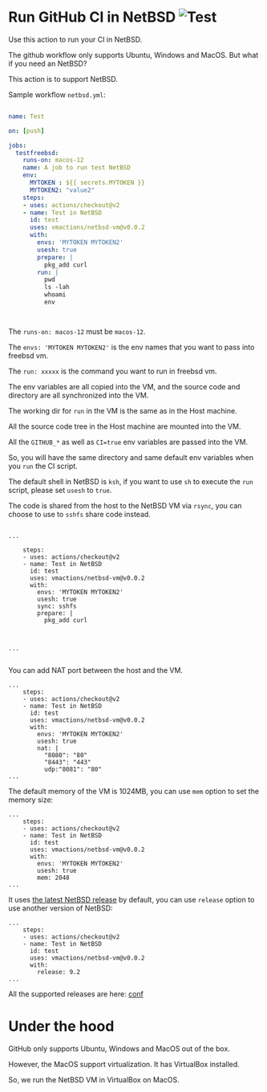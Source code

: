 # Run GitHub CI in NetBSD ![Test](https://github.com/vmactions/netbsd-vm/workflows/Test/badge.svg)

Use this action to run your CI in NetBSD.

The github workflow only supports Ubuntu, Windows and MacOS. But what if you need an NetBSD?

This action is to support NetBSD.


Sample workflow `netbsd.yml`:

```yml

name: Test

on: [push]

jobs:
  testfreebsd:
    runs-on: macos-12
    name: A job to run test NetBSD
    env:
      MYTOKEN : ${{ secrets.MYTOKEN }}
      MYTOKEN2: "value2"
    steps:
    - uses: actions/checkout@v2
    - name: Test in NetBSD
      id: test
      uses: vmactions/netbsd-vm@v0.0.2
      with:
        envs: 'MYTOKEN MYTOKEN2'
        usesh: true
        prepare: |
          pkg_add curl
        run: |
          pwd
          ls -lah
          whoami
          env




```


The `runs-on: macos-12` must be `macos-12`.

The `envs: 'MYTOKEN MYTOKEN2'` is the env names that you want to pass into freebsd vm.

The `run: xxxxx`  is the command you want to run in freebsd vm.

The env variables are all copied into the VM, and the source code and directory are all synchronized into the VM.

The working dir for `run` in the VM is the same as in the Host machine.

All the source code tree in the Host machine are mounted into the VM.

All the `GITHUB_*` as well as `CI=true` env variables are passed into the VM.

So, you will have the same directory and same default env variables when you `run` the CI script.

The default shell in NetBSD is `ksh`, if you want to use `sh` to execute the `run` script, please set `usesh` to `true`.

The code is shared from the host to the NetBSD VM via `rsync`, you can choose to use to `sshfs` share code instead.


```

...

    steps:
    - uses: actions/checkout@v2
    - name: Test in NetBSD
      id: test
      uses: vmactions/netbsd-vm@v0.0.2
      with:
        envs: 'MYTOKEN MYTOKEN2'
        usesh: true
        sync: sshfs
        prepare: |
          pkg_add curl



...


```

You can add NAT port between the host and the VM.

```
...
    steps:
    - uses: actions/checkout@v2
    - name: Test in NetBSD
      id: test
      uses: vmactions/netbsd-vm@v0.0.2
      with:
        envs: 'MYTOKEN MYTOKEN2'
        usesh: true
        nat: |
          "8080": "80"
          "8443": "443"
          udp:"8081": "80"
...
```


The default memory of the VM is 1024MB, you can use `mem` option to set the memory size:

```
...
    steps:
    - uses: actions/checkout@v2
    - name: Test in NetBSD
      id: test
      uses: vmactions/netbsd-vm@v0.0.2
      with:
        envs: 'MYTOKEN MYTOKEN2'
        usesh: true
        mem: 2048
...
```



It uses [the latest NetBSD release](conf/default.release.conf) by default, you can use `release` option to use another version of NetBSD:

```
...
    steps:
    - uses: actions/checkout@v2
    - name: Test in NetBSD
      id: test
      uses: vmactions/netbsd-vm@v0.0.2
      with:
        release: 9.2
...
```

All the supported releases are here: [conf](conf)


# Under the hood

GitHub only supports Ubuntu, Windows and MacOS out of the box.

However, the MacOS support virtualization. It has VirtualBox installed.

So, we run the NetBSD VM in VirtualBox on MacOS.
